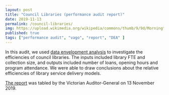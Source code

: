 ```yaml
---
layout: post
title: "Council Libraries (performance audit report)"
date: 2019-11-13
permalink: /council-libraries/
img: https://upload.wikimedia.org/wikipedia/commons/thumb/9/9d/Mornington_Library.jpg/640px-Mornington_Library.jpg
published: true
tags: ["performance audit", "vago", "report", "DEA" ]
---
```


In this audit, we used [data envelopment analysis](https://en.wikipedia.org/wiki/Data_envelopment_analysis) to investigate the efficiencies of council libraries. The inputs included library FTE and collection size, and outputs included number of loans, opening hours and program attendance. We were able to draw conclusions about the relative efficiencies of library service delivery models.

[The report](https://www.audit.vic.gov.au/report/council-libraries) was tabled by the Victorian Auditor-General on 13 November 2019.
